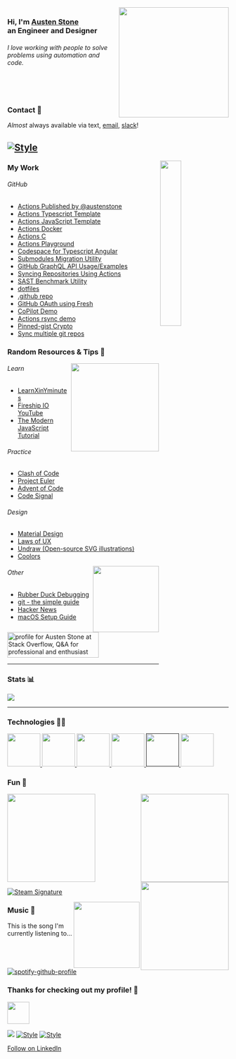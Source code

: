 <a href="#">
  <img align="right" width="250" src="https://user-images.githubusercontent.com/22425467/176839017-b36e4fbb-83a1-4d0d-aef5-fbab34310cce.gif">
</a>

<h3>Hi, I'm <a href="https://github.com/austenstone">Austen Stone</a><br>an Engineer and Designer</h3>
<h6>I love working with people to solve problems using automation and code.</h6>

<br>
<br>

### Contact 🤙
*Almost* always available via text, [email](mailto:austenstone@github.com), [slack](https://github.slack.com/team/U02TGLRPJR0)!

[![Style](https://user-images.githubusercontent.com/22425467/185957422-5d14f462-1155-45b4-8a15-547beefe4e44.gif#gh-light-mode-only)](https://github.com/settings/appearance#gh-light-mode-only)
---

<a href="#">
  <img align="right" width="31%" src="https://github.githubassets.com/images/modules/site/home/astro-mona.svg">
</a>

### My Work
###### GitHub
* [Actions Published by @austenstone](https://github.com/marketplace?query=publisher%3Aaustenstone)
* [Actions Typescript Template](https://github.com/austenstone/action-typescript)
* [Actions JavaScript Template](https://github.com/austenstone/action-javascript)
* [Actions Docker](https://github.com/austenstone/action-docker)
* [Actions C](https://github.com/austenstone/action-c)
* [Actions Playground](https://github.com/austenstone/actions-playground/tree/main/.github/workflows)
* [Codespace for Typescript Angular](https://github.com/austenstone/angular-codespace)
* [Submodules Migration Utility](https://github.com/austenstone/migrate-submodules)
* [GitHub GraphQL API Usage/Examples](https://github.com/austenstone/gh-api-graphql)
* [Syncing Repositories Using Actions](https://github.com/austenstone/sample1)
* [SAST Benchmark Utility](https://github.com/austenstone/sast-benchmark)
* [dotfiles](https://github.com/austenstone/dotfiles)
* [.github repo](https://github.com/austenstone/.github)
* [GitHub OAuth using Fresh](https://github.com/austenstone/fresh-github-oauth)
* [CoPilot Demo](https://github.com/austenstone/copilot-demo)
* [Actions rsync demo](https://github.com/austenstone/rsync)
* [Pinned-gist Crypto](https://github.com/austenstone/crypto-box)
* [Sync multiple git repos](https://github.com/austenstone/sample1)
<!-- * [GitHub Resources](https://github.com/austenstone/github-resources) -->
<!-- * [Actions Best Practices](https://github.com/austenstone/github-actions-best-practices) -->

### Random Resources & Tips 🤪

<a href="https://lab.github.com/">
  <img align="right" width="200" src="https://octodex.github.com/images/Professortocat_v2.png">
</a>

###### Learn
* [LearnXinYminutes](http://learnxinyminutes.com/)
* [Fireship IO YouTube](https://www.youtube.com/c/Fireship)
* [The Modern JavaScript Tutorial](https://javascript.info/)

###### Practice
* [Clash of Code](https://www.codingame.com/multiplayer/clashofcode)
* [Project Euler](https://projecteuler.net/archives)
* [Advent of Code](https://adventofcode.com/2021/about)
* [Code Signal](https://app.codesignal.com/login)

###### Design
* [Material Design](https://material.io/)
* [Laws of UX](https://lawsofux.com/)
* [Undraw (Open-source SVG illustrations)](https://undraw.co/illustrations)
* [Coolors](https://coolors.co/palettes/trending)

<a href="https://rubberduckdebugging.com/">
  <img align="right" width="150" src="https://media3.giphy.com/media/rtRflhLVzbNWU/giphy.gif">
</a>

###### Other
* [Rubber Duck Debugging](https://rubberduckdebugging.com/)
* [git - the simple guide](https://rogerdudler.github.io/git-guide/)
* [Hacker News](https://news.ycombinator.com/)
* [macOS Setup Guide](https://sourabhbajaj.com/mac-setup/)

<a href="https://stackoverflow.com/users/5092005/austen-stone">
  <picture>
    <source media="(prefers-color-scheme: dark)" srcset="https://stackoverflow.com/users/flair/5092005.png?theme=dark">
    <source media="(prefers-color-scheme: light)" media="(prefers-color-scheme: dark)" srcset="https://stackoverflow.com/users/flair/5092005.png">
    <img src="https://stackoverflow.com/users/flair/5092005.png?theme=dark" width="208" height="58" alt="profile for Austen Stone at Stack Overflow, Q&amp;A for professional and enthusiast programmers" title="profile for Austen Stone at Stack Overflow, Q&amp;A for professional and enthusiast programmers">
  </picture>
</a>

---

### Stats 📊

<!-- <a href="#">
  <img align="center" width="59%" src="https://github-readme-stats.vercel.app/api?username=austenstone&show_icons=true&theme=github_dark&bg_color=0d111700&hide_border=true)](https://github.com/anuraghazra/github-readme-stats" />
</a>
<a href="#">
  <img align="center" width="39%" src="https://github-readme-stats.vercel.app/api/top-langs/?username=austenstone&show_icons=true&theme=github_dark&bg_color=0d111700&hide_border=true&langs_count=8&layout=compact" />
</a> -->

<a href="https://metrics.lecoq.io/about/austenstone">
  <img align="center" width="auto" src="https://metrics.lecoq.io/austenstone?template=classic&gists=1&stackoverflow=1&lines=1&stackoverflow.user=5092005&stackoverflow.sections=%20&stackoverflow.limit=0&stackoverflow.lines=0&stackoverflow.lines.snippet=0&config.timezone=America%2FNew_York&config.display=large" />
</a>

---

### Technologies 👨‍💻
<a href="https://deno.land/">
  <img width="75" src="https://user-images.githubusercontent.com/22425467/176673339-356fb845-5eba-42c1-af0f-3c66953c3f65.gif">
</a>
<a href="https://www.typescriptlang.org/">
  <img width="75" src="https://user-images.githubusercontent.com/22425467/176674407-481a583a-bbb4-4e2e-ab19-c6d929d79549.png">
</a>
<a href="https://angular.io/">
  <img width="75" src="https://angular.io/assets/images/logos/angular/angular.svg">
</a>
<a href="https://www.docker.com/">
  <img width="75" src="https://www.docker.com/wp-content/uploads/2022/03/Moby-logo.png">
</a>
<a href="">
  <img width="75" src="https://upload.wikimedia.org/wikipedia/commons/1/18/C_Programming_Language.svg">
</a>
<a href="https://www.rust-lang.org/">
  <img width="75" src="https://rustacean.net/assets/cuddlyferris.svg">
</a>

### Fun 🎈

<a href="https://www.strava.com/athletes/4518741">
  <img width="200" src="https://user-images.githubusercontent.com/22425467/176723510-a9406fdb-89df-4fa4-af6f-5ce07d437adf.png">
</a>

<a href="https://www.fau.edu/">
  <img align="right" width="200" src="https://user-images.githubusercontent.com/22425467/176723532-95aa9704-cbf1-4b54-9f03-271b7b4fb238.png">
</a>

<a href="https://raider.io/characters/us/aegwynn/Droodlez">
  <img align="right" width="200" src="https://user-images.githubusercontent.com/22425467/176720095-5591ea3d-349b-45a0-8d9a-b5e0822e5693.png">
</a>

<a href="https://steamcommunity.com/id/bottlez/"><img src="https://www.steamidfinder.com/signature/76561198046923976.png" alt=" Steam Signature"/></a>

<a href="https://open.spotify.com/user/1224818142?si=47ea2387152f491e">
  <img align="right" width="150" src="https://octodex.github.com/images/daftpunktocat-thomas.gif">
</a>

### Music 🎵

This is the song I'm currently listening to...

<!-- [![spotify-github-profile](https://spotify-github-profile.vercel.app/api/view?uid=1224818142&cover_image=true&theme=novatorem&bar_color=53b14f&bar_color_cover=false)](https://open.spotify.com/user/1224818142?si=47ea2387152f491e) -->
[![spotify-github-profile](https://spotify-github-profile.vercel.app/api/view?uid=1224818142&cover_image=true&theme=novatorem&bar_color=53b14f&bar_color_cover=true)](https://spotify-github-profile.vercel.app/api/view?uid=1224818142&redirect=true)

### Thanks for checking out my profile! 👋

<a href="https://open.spotify.com/user/1224818142?si=47ea2387152f491e">
  <img width="50" src="https://user-images.githubusercontent.com/22425467/176836837-0e68ab08-472f-4aa5-ac53-736e4f7ae7f1.gif">
</a>

![](https://visitor-badge.glitch.me/badge?page_id=austenstone.austenstone)
[![Style](https://img.shields.io/badge/Dark%20Mode-111111.svg#gh-dark-mode-only)](https://github.com/settings/appearance#gh-dark-mode-only)
[![Style](https://img.shields.io/badge/Light%20Mode-efefef.svg#gh-light-mode-only)](https://github.com/settings/appearance#gh-light-mode-only)

<a href="https://www.linkedin.com/comm/mynetwork/discovery-see-all?usecase=PEOPLE_FOLLOWS&followMember=austenstone" target="_blank">Follow on LinkedIn</a>
